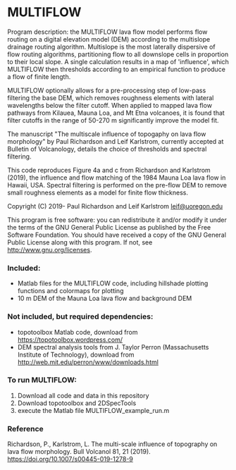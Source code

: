 # MULTIFLOW

Program description: the MULTIFLOW lava flow model performs flow routing on a digital elevation model (DEM) according to the multislope drainage routing algorithm. Multislope is the most laterally dispersive of flow routing algorithms, partitioning flow to all downslope cells in proportion to their local slope. A single calculation results in a map of 'influence', which MULTIFLOW then thresholds according to an empirical function to produce a flow of finite length. 

MULTIFLOW optionally allows for a pre-processing step of low-pass filtering the base DEM, which removes roughness elements with lateral wavelengths below the filter cutoff. When applied to mapped lava flow pathways from Kilauea, Mauna Loa, and Mt Etna volcanoes, it is found that filter cutoffs in the range of 50-270 m significantly improve the model fit. 

The manuscript "The multiscale influence of topogaphy on lava flow morphology" by Paul Richardson and Leif Karlstrom, currently accepted at Bulletin of Volcanology, details the choice of thresholds and spectral filtering.  

This code reproduces Figure 4a and c from Richardson and Karlstrom (2019), the influence and flow matching of the 1984 Mauna Loa lava flow in Hawaii, USA. Spectral filtering is performed on the pre-flow DEM to remove small roughness elements as a model for finite flow thickness. 

Copyright (C) 2019- Paul Richardson and Leif Karlstrom <leif@uoregon.edu>

This program is free software: you can redistribute it and/or modify it 
under the terms of the GNU General Public License as published by the 
Free Software Foundation. You should have received a copy of the GNU 
General Public License along with this program.  If not, see 
http://www.gnu.org/licenses.


### Included: 
- Matlab files for the MULTIFLOW code, including hillshade plotting functions and colormaps for plotting
- 10 m DEM of the Mauna Loa lava flow and background DEM

### Not included, but required dependencies:
- topotoolbox Matlab code, download from https://topotoolbox.wordpress.com/
- DEM spectral analysis tools from J. Taylor Perron (Massachusetts Institute of Technology), download from http://web.mit.edu/perron/www/downloads.html

### To run MULTIFLOW:
1. Download all code and data in this repository
2. Download topotoolbox and 2DSpecTools
3. execute the Matlab file MULTIFLOW_example_run.m

### Reference
Richardson, P., Karlstrom, L. The multi-scale influence of topography on lava flow morphology. Bull Volcanol 81, 21 (2019). https://doi.org/10.1007/s00445-019-1278-9







